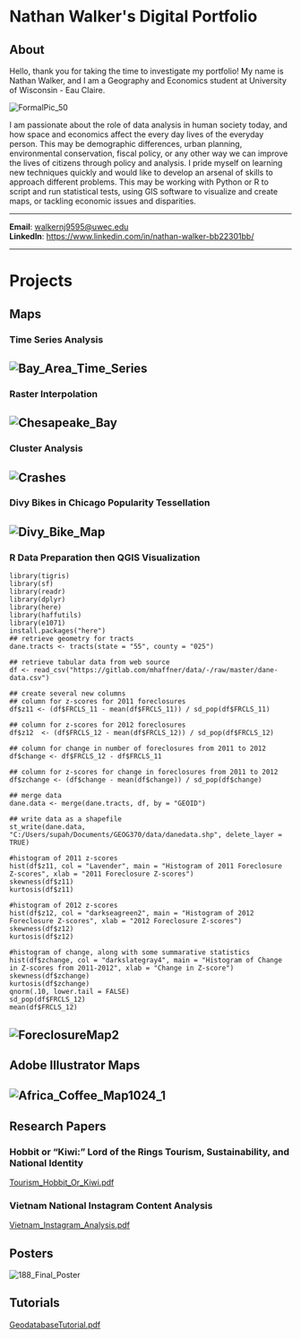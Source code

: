 # Nathan Walker's Digital Portfolio

## About
<p>Hello, thank you for taking the time to investigate my portfolio! My name is Nathan Walker, and I am a Geography and Economics student at University of Wisconsin - Eau Claire.  </p>  

![FormalPic_50](FormalPic_1_25.jpg)

<p>I am passionate about the role of data analysis in human society today, and how space and economics affect the every day lives of the everyday person. This may be demographic differences, urban planning, environmental conservation, fiscal policy, or any other way we can improve the lives of citizens through policy and analysis.  I pride myself on learning new techniques quickly and would like to develop an arsenal of skills to approach different problems. This may be working with Python or R to script and run statistical tests, using GIS software to visualize and create maps, or tackling economic issues and disparities.  
</p>
  
---
**Email**: walkernj9595@uwec.edu <br>
**LinkedIn**: https://www.linkedin.com/in/nathan-walker-bb22301bb/


---
  
# Projects
## Maps
### Time Series Analysis
![Bay_Area_Time_Series](Bay_Area_Time_Series.jpg)
---
### Raster Interpolation
![Chesapeake_Bay](Chesapeake_Bay.jpg)
---
### Cluster Analysis
![Crashes](Crashes.jpg)
---
### Divy Bikes in Chicago Popularity Tessellation
![Divy_Bike_Map](Divy_Bike_Map.jpg)
---
### R Data Preparation then QGIS Visualization
```
library(tigris)
library(sf)
library(readr)
library(dplyr)
library(here)
library(haffutils)
library(e1071)
install.packages("here")
## retrieve geometry for tracts
dane.tracts <- tracts(state = "55", county = "025")

## retrieve tabular data from web source
df <- read_csv("https://gitlab.com/mhaffner/data/-/raw/master/dane-data.csv")

## create several new columns
## column for z-scores for 2011 foreclosures
df$z11 <- (df$FRCLS_11 - mean(df$FRCLS_11)) / sd_pop(df$FRCLS_11)

## column for z-scores for 2012 foreclosures
df$z12  <- (df$FRCLS_12 - mean(df$FRCLS_12)) / sd_pop(df$FRCLS_12)

## column for change in number of foreclosures from 2011 to 2012
df$change <- df$FRCLS_12 - df$FRCLS_11

## column for z-scores for change in foreclosures from 2011 to 2012
df$zchange <- (df$change - mean(df$change)) / sd_pop(df$change)

## merge data
dane.data <- merge(dane.tracts, df, by = "GEOID")

## write data as a shapefile
st_write(dane.data, "C:/Users/supah/Documents/GEOG370/data/danedata.shp", delete_layer = TRUE)

#histogram of 2011 z-scores
hist(df$z11, col = "Lavender", main = "Histogram of 2011 Foreclosure Z-scores", xlab = "2011 Foreclosure Z-scores")
skewness(df$z11)
kurtosis(df$z11)

#histogram of 2012 z-scores
hist(df$z12, col = "darkseagreen2", main = "Histogram of 2012 Foreclosure Z-scores", xlab = "2012 Foreclosure Z-scores")
skewness(df$z12)
kurtosis(df$z12)

#histogram of change, along with some summarative statistics
hist(df$zchange, col = "darkslategray4", main = "Histogram of Change in Z-scores from 2011-2012", xlab = "Change in Z-score")
skewness(df$zchange)
kurtosis(df$zchange)
qnorm(.10, lower.tail = FALSE)
sd_pop(df$FRCLS_12)
mean(df$FRCLS_12)
```
![ForeclosureMap2](ForeclosureMap2.png)
---
## Adobe Illustrator Maps  
![Africa_Coffee_Map1024_1](Africa_Coffee_Map1024_1.jpg)
---
## Research Papers  
### Hobbit or “Kiwi:” Lord of the Rings Tourism, Sustainability, and National Identity
[Tourism_Hobbit_Or_Kiwi.pdf](Tourism_Hobbit_Or_Kiwi.pdf)  
### Vietnam National Instagram Content Analysis
[Vietnam_Instagram_Analysis.pdf](Vietnam_Instagram_Analysis.pdf)
## Posters
![188_Final_Poster](188_Final_Poster.png)  
## Tutorials  
[GeodatabaseTutorial.pdf](GeodatabaseTutorial.pdf)

